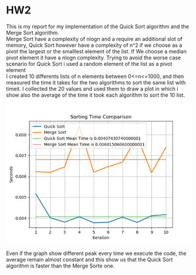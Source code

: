 # HW2
This is my report for my implementation of the Quick Sort algorithm and the Merge Sort algorithm. <br>
Merge Sort have a complexity of nlogn and a require an additional slot of memory, Quick Sort however have a complexity of n^2 if we choose as a pivot the largest or the smalllest element of the list. If We choose a median pivot element it have a nlogn complexity. Trying to avoid the worse case scenario for Quick Sort i used a random element of the list as a pivot element<br>
I created 10 differents lists of n elements between 0<=n<=1000, and then measured the time it takes for the two algorithms to sort the same list with timeit. I collected the 20 values and used them to draw a plot in which i show also the average of the time it took each algorithm to sort the 10 list. <br>
<br>
![graph](https://github.com/Gohos322/HW2/blob/master/graph.png)
<br>
<br>
Even if the graph show different peak every time we execute the code, the average remain almost constant and this show us that the Quick Sort algorithm is faster than the Merge Sorte one.
